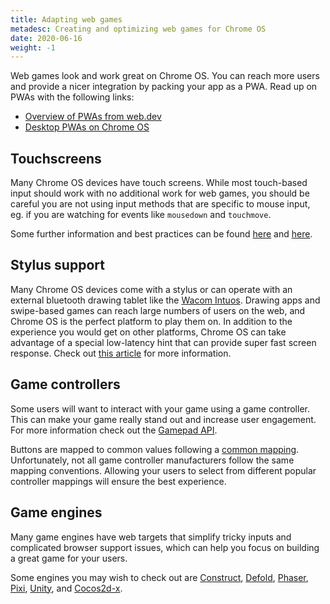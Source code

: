 ```yaml
---
title: Adapting web games
metadesc: Creating and optimizing web games for Chrome OS
date: 2020-06-16
weight: -1
---
```


Web games look and work great on Chrome OS. You can reach more users and provide a nicer integration by packing your app as a PWA. Read up on PWAs with the following links:

- [Overview of PWAs from web.dev](https://web.dev/progressive-web-apps/)
- [Desktop PWAs on Chrome OS](/{{locale.code}}/web/desktop-progressive-web-apps)

## Touchscreens

Many Chrome OS devices have touch screens. While most touch-based input should work with no additional work for web games, you should be careful you are not using input methods that are specific to mouse input, eg. if you are watching for events like `mousedown` and `touchmove`.

Some further information and best practices can be found [here](https://developer.mozilla.org/en-US/docs/Web/API/Touch_events/Supporting_both_TouchEvent_and_MouseEvent) and [here](https://www.html5rocks.com/en/mobile/touchandmouse/).

## Stylus support

Many Chrome OS devices come with a stylus or can operate with an external bluetooth drawing tablet like the [Wacom Intuos](https://www.wacom.com/en-us/products/pen-tablets/wacom-intuos). Drawing apps and swipe-based games can reach large numbers of users on the web, and Chrome OS is the perfect platform to play them on. In addition to the experience you would get on other platforms, Chrome OS can take advantage of a special low-latency hint that can provide super fast screen response. Check out [this article](https://developers.google.com/web/updates/2019/05/desynchronized) for more information.

## Game controllers

Some users will want to interact with your game using a game controller. This can make your game really stand out and increase user engagement. For more information check out the [Gamepad API](https://www.w3.org/TR/gamepad/).

Buttons are mapped to common values following a [common mapping](https://www.w3.org/TR/gamepad/#remapping). Unfortunately, not all game controller manufacturers follow the same mapping conventions. Allowing your users to select from different popular controller mappings will ensure the best experience.

## Game engines

Many game engines have web targets that simplify tricky inputs and complicated browser support issues, which can help you focus on building a great game for your users.

Some engines you may wish to check out are [Construct](https://www.construct.net/en), [Defold](https://defold.com/), [Phaser](https://phaser.io/), [Pixi](https://www.pixijs.com/), [Unity](https://unity.com/), and [Cocos2d-x](https://www.cocos.com/en/cocos2dx).
